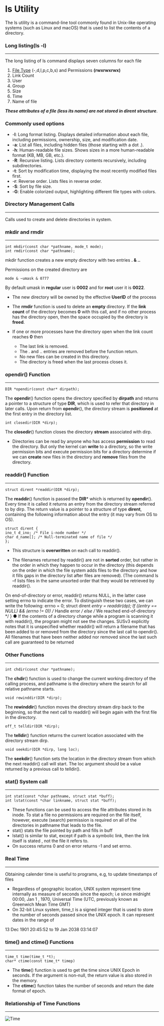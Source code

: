 # ls Utility

The ls utility is a command-line tool commonly found in Unix-like operating systems (such as Linux and macOS) that is used to list the contents of a directory.

### Long listing(ls -l)

---

The long listing of ls command displays seven columns for each
file

1. [File Type]() (-,d,l,p,c,b,s) and Permissions **(rwxrwxrwx)**
2. Link Count
3. User
4. Group
5. Size
6. Time
7. Name of file

***These attributes of a file (less its name) are not stored
in dirent structure***.

### Commonly used options

- -**l**: Long format listing. Displays detailed information about each file, including permissions, ownership, size, and modification date.
- -**a**: List all files, including hidden files (those starting with a dot .).
- -**h**: Human-readable file sizes. Shows sizes in a more human-readable format (KB, MB, GB, etc.).
- -**R**: Recursive listing. Lists directory contents recursively, including subdirectories.
- -**t**: Sort by modification time, displaying the most recently modified files first.
- -**r**: Reverse order. Lists files in reverse order.
- -**S**: Sort by file size.
- -**G**: Enable colorized output, highlighting different file types with colors.

### Directory Management Calls

---

Calls used to create and delete directories in system.

### mkdir and rmdir

---

```
int mkdir(const char *pathname, mode_t mode);
int rmdir(const char *pathname);
```

mkdir function creates a new empty directory with two entries **. & ..**

Permissions on the created directory are

```
mode & ~umask & 0777
```

By default umask in **regular** user is **0002** and for **root** user it is **0022**.

- The new directory will be owned by the effective **UserID** of the process
  
- The **rmdir** function is used to delete an **empty** directory. If the **link count** of
the directory becomes **0** with this call, and if no other process has the directory
open, then the space occupied by the directory is **freed**.
- If one or more processes have the directory open when the link count reaches **0**
then
  - The last link is removed.
  - The . and .. entries are removed before the function return.
  - No new files can be created in this directory.
  - The directory is freed when the last process closes it.

### opendir() Function

---

```
DIR *opendir(const char* dirpath);
```

The **opendir**() function opens the directory specified by **dirpath** and
returns a pointer to a structure of type **DIR**, which is used to refer that
directory in later calls. Upon return from **opendir**(), the directory stream
is **positioned** at the first entry in the directory list.

```
int closedir(DIR *dirp);
```

The **closedir**()
function closes the directory **stream** associated with
dirp.

- Directories can be read by anyone who has access **permission** to read the
directory. But only the kernel can **write** to a directory, so the write
permission bits and execute permission bits for a directory determine if we
can **create** new files in the directory and **remove** files from the directory.

### readdir() Function

---

```
struct dirent *readdir(DIR *dirp);
```

The **readdir**() function is passed the **DIR*** which is returned by
**opendir**(). Every time it is called it returns an entry from the directory
stream referred to by dirp. The return value is a pointer to a structure of
type **dirent**, containing the following information about the entry (it may
vary from OS to OS).

```
struct dirent {
ino_t d_ino; /* File i-node number */
char d_name[]; /* Null-terminated name of file */
};
```

- This structure is **overwritten** on each call to readdir().

- The filenames returned by readdir() are not in **sorted** order, but rather in
the order in which they happen to occur in the directory (this depends on the
order in which the file system adds files to the directory and how it fills gaps
in the directory list after files are removed). (The command ls –f lists
files in the same unsorted order that they would be retrieved by readdir().

On end-of-directory or error, readdir() returns NULL, in the latter case
setting errno to indicate the error. To distinguish these two cases, we can
write the following:
errno = 0;
struct dirent *entry = readdir(dp);
If ((entry == NULL) && (errno != 0))
/* Handle error */
else
/* We reached end-of-directory */
}
● If the contents of a directory change while a program is scanning it with
readdir(), the program might not see the changes. SUSv3 explicitly
notes that it is unspecified whether readdir() will return a filename that
has been added to or removed from the directory since the last call to
opendir(). All filenames that have been neither added nor removed since
the last such call are guaranteed to be returned

### Other Functions

---

```
int chdir(const char *pathname);
```

The **chdir**() function is used to change the current working
directory of the calling process, and pathname is the directory where
the search for all relative pathname starts.

```
void rewinddir(DIR *dirp);
```

The **rewinddir**() function moves the directory stream dirp back
to the beginning, so that the next call to readdir() will begin again
with the first file in the directory.

```
off_t telldir(DIR *dirp);
```

The **telldir**() function returns the current location associated with the
directory stream dirp.

```
void seekdir(DIR *dirp, long loc);
```

The **seekdir**() function sets the location in the directory stream from
which the next readdir() call will start. The loc argument should be a
value returned by a previous call to telldir().

### stat() System call

---

```
int stat(const *char pathname, struct stat *buff);
int lstat(const *char linkname, struct stat *buff);
```

- These functions can be used to access the file attributes stored in its
inode. To stat a file no permissions are required on the file itself,
however, execute (search) permission is required on all of the
directories in pathname that leads to the file.
- stat() stats the file pointed by path and fills in buff
- lstat() is similar to stat, except if path is a symbolic link, then
the link itself is stated , not the file it refers to.
- On success returns 0 and on error returns -1 and set errno.

### Real Time

---

Obtaining calender time is useful to programs, e.g, to update timestamps of
files

- Regardless of geographic location, UNIX system represent time internally as
measure of seconds since the epoch; i.e since midnight 00:00, Jan 1 , 1970,
Universal Time (UTC, previously known as Greenwich Mean Time GMT)
- On 32-bit Linux system, time_t is a signed integer that is used to store the
number of seconds passed since the UNIX epoch. It can represent dates in
the range of

13 Dec 1901 20:45:52 to 19 Jan 2038 03:14:07

### time() and ctime() Functions

---

```
time_t time(time_t *t);
char* ctime(const time_t* timep)
```

- The **time**() function is used to get the time since UNIX Epoch in
seconds. If the argument is non-null, the return value is also stored in
the memory.
- The **ctime**() function takes the number of seconds and return the date format of epoch.

### Relationship of Time Functions

---

![Time](../img/time.png)

